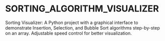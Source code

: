 # SORTING_ALGORITHM_VISUALIZER
Sorting Visualizer: A Python project with a graphical interface to demonstrate Insertion, Selection, and Bubble Sort algorithms step-by-step on an array. Adjustable speed control for better visualization.

